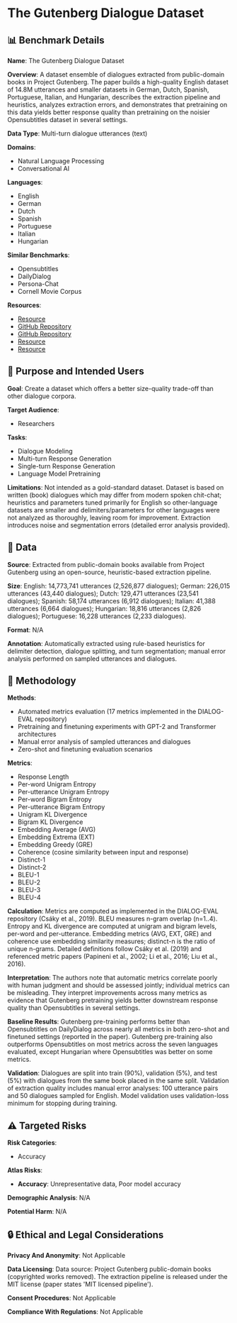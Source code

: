 # The Gutenberg Dialogue Dataset

## 📊 Benchmark Details

**Name**: The Gutenberg Dialogue Dataset

**Overview**: A dataset ensemble of dialogues extracted from public-domain books in Project Gutenberg. The paper builds a high-quality English dataset of 14.8M utterances and smaller datasets in German, Dutch, Spanish, Portuguese, Italian, and Hungarian, describes the extraction pipeline and heuristics, analyzes extraction errors, and demonstrates that pretraining on this data yields better response quality than pretraining on the noisier Opensubtitles dataset in several settings.

**Data Type**: Multi-turn dialogue utterances (text)

**Domains**:
- Natural Language Processing
- Conversational AI

**Languages**:
- English
- German
- Dutch
- Spanish
- Portuguese
- Italian
- Hungarian

**Similar Benchmarks**:
- Opensubtitles
- DailyDialog
- Persona-Chat
- Cornell Movie Corpus

**Resources**:
- [Resource](https://www.gutenberg.org/)
- [GitHub Repository](https://github.com/ricsinaruto/gutenberg-dialog)
- [GitHub Repository](https://github.com/ricsinaruto/dialog-eval)
- [Resource](https://ricsinaruto.github.io/chatbot.html)
- [Resource](https://arxiv.org/abs/2004.12752)

## 🎯 Purpose and Intended Users

**Goal**: Create a dataset which offers a better size-quality trade-off than other dialogue corpora.

**Target Audience**:
- Researchers

**Tasks**:
- Dialogue Modeling
- Multi-turn Response Generation
- Single-turn Response Generation
- Language Model Pretraining

**Limitations**: Not intended as a gold-standard dataset. Dataset is based on written (book) dialogues which may differ from modern spoken chit-chat; heuristics and parameters tuned primarily for English so other-language datasets are smaller and delimiters/parameters for other languages were not analyzed as thoroughly, leaving room for improvement. Extraction introduces noise and segmentation errors (detailed error analysis provided).

## 💾 Data

**Source**: Extracted from public-domain books available from Project Gutenberg using an open-source, heuristic-based extraction pipeline.

**Size**: English: 14,773,741 utterances (2,526,877 dialogues); German: 226,015 utterances (43,440 dialogues); Dutch: 129,471 utterances (23,541 dialogues); Spanish: 58,174 utterances (6,912 dialogues); Italian: 41,388 utterances (6,664 dialogues); Hungarian: 18,816 utterances (2,826 dialogues); Portuguese: 16,228 utterances (2,233 dialogues).

**Format**: N/A

**Annotation**: Automatically extracted using rule-based heuristics for delimiter detection, dialogue splitting, and turn segmentation; manual error analysis performed on sampled utterances and dialogues.

## 🔬 Methodology

**Methods**:
- Automated metrics evaluation (17 metrics implemented in the DIALOG-EVAL repository)
- Pretraining and finetuning experiments with GPT-2 and Transformer architectures
- Manual error analysis of sampled utterances and dialogues
- Zero-shot and finetuning evaluation scenarios

**Metrics**:
- Response Length
- Per-word Unigram Entropy
- Per-utterance Unigram Entropy
- Per-word Bigram Entropy
- Per-utterance Bigram Entropy
- Unigram KL Divergence
- Bigram KL Divergence
- Embedding Average (AVG)
- Embedding Extrema (EXT)
- Embedding Greedy (GRE)
- Coherence (cosine similarity between input and response)
- Distinct-1
- Distinct-2
- BLEU-1
- BLEU-2
- BLEU-3
- BLEU-4

**Calculation**: Metrics are computed as implemented in the DIALOG-EVAL repository (Csáky et al., 2019). BLEU measures n-gram overlap (n=1..4). Entropy and KL divergence are computed at unigram and bigram levels, per-word and per-utterance. Embedding metrics (AVG, EXT, GRE) and coherence use embedding similarity measures; distinct-n is the ratio of unique n-grams. Detailed definitions follow Csáky et al. (2019) and referenced metric papers (Papineni et al., 2002; Li et al., 2016; Liu et al., 2016).

**Interpretation**: The authors note that automatic metrics correlate poorly with human judgment and should be assessed jointly; individual metrics can be misleading. They interpret improvements across many metrics as evidence that Gutenberg pretraining yields better downstream response quality than Opensubtitles in several settings.

**Baseline Results**: Gutenberg pre-training performs better than Opensubtitles on DailyDialog across nearly all metrics in both zero-shot and finetuned settings (reported in the paper). Gutenberg pre-training also outperforms Opensubtitles on most metrics across the seven languages evaluated, except Hungarian where Opensubtitles was better on some metrics.

**Validation**: Dialogues are split into train (90%), validation (5%), and test (5%) with dialogues from the same book placed in the same split. Validation of extraction quality includes manual error analyses: 100 utterance pairs and 50 dialogues sampled for English. Model validation uses validation-loss minimum for stopping during training.

## ⚠️ Targeted Risks

**Risk Categories**:
- Accuracy

**Atlas Risks**:
- **Accuracy**: Unrepresentative data, Poor model accuracy

**Demographic Analysis**: N/A

**Potential Harm**: N/A

## 🔒 Ethical and Legal Considerations

**Privacy And Anonymity**: Not Applicable

**Data Licensing**: Data source: Project Gutenberg public-domain books (copyrighted works removed). The extraction pipeline is released under the MIT license (paper states 'MIT licensed pipeline').

**Consent Procedures**: Not Applicable

**Compliance With Regulations**: Not Applicable
